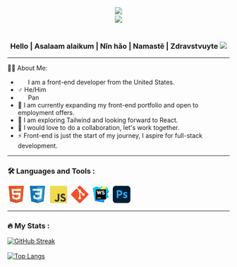<div id="header" align="center">
    <a href="#">
        <img src="https://i.imgur.com/T4Pq4Gx.png" width="200px" />
    </a> 
</div>

<div id="badges" align="center">
    <a href="https://www.linkedin.com/in/derekfolds/">
        <img src="https://img.shields.io/badge/-LinkedIn-informational?style=for-the-badge&logo=linkedin&logocolor=white" />
    </a>
    </br>
    <img src="https://komarev.com/ghpvc/?username=niicholai&style=flat-square&color=blue" alt=""/>
</div>

<div id="greeting" align="center">
    <h3>
        Hello | Asalaam alaikum | Nǐn hǎo | Namastē | Zdravstvuyte
        <img src="https://media.giphy.com/media/hvRJCLFzcasrR4ia7z/giphy.gif" width="30px"/>
    </h3>
</div>

---

:man_technologist: About Me:

- <img src="https://user-images.githubusercontent.com/21013968/160947588-dcf40a7f-f5f6-4179-901b-150d71e4fa58.png" height="15px" width="15px" /> &nbsp;I am a front-end developer from the United States.
- :male_sign: He/Him
- <img src="https://user-images.githubusercontent.com/21013968/160948169-0a850c27-1458-47dc-8dab-796124f37ef4.png" height="15px" width="15px"> &nbsp;Pan
- 🔭 I am currently expanding my front-end portfolio and open to employment offers.
- 🌱 I am exploring Tailwind and looking forward to React.
- 👯 I would love to do a collaboration, let's work together.
- ⚡ Front-end is just the start of my journey, I aspire for full-stack development. 

---

### :hammer_and_wrench: Languages and Tools :
<div id="tools">
    <img src="https://github.com/devicons/devicon/blob/master/icons/html5/html5-original.svg" title="HTML5" alt="HTML" width="40" height="40"/>&nbsp;
    <img src="https://github.com/devicons/devicon/blob/master/icons/css3/css3-original.svg"  title="CSS3" alt="CSS" width="40" height="40"/>&nbsp;
    <img src="https://github.com/devicons/devicon/blob/master/icons/javascript/javascript-original.svg" title="JavaScript" alt="JavaScript" width="40" height="40"/>&nbsp;
    <img src="https://github.com/devicons/devicon/blob/master/icons/git/git-original.svg" title="Git" **alt="Git" width="40" height="40"/>&nbsp;
    <img src="https://github.com/devicons/devicon/blob/master/icons/webstorm/webstorm-original.svg" title="WebStorm" alt="WebStorm" width="40" height="40"/>&nbsp;
    <img src="https://github.com/devicons/devicon/blob/master/icons/photoshop/photoshop-original.svg" title="Photoshop" alt="Photoshop" width="40" height="40"/>&nbsp;
</div>

---

### :fire: My Stats :
[![GitHub Streak](github-readme-stats-nine-nu-56.vercel.app?user=niicholai&theme=highcontrast&date_format=M%20j%5B%2C%20Y%5D&fire=DD2727)](https://git.io/streak-stats)<br/><br/>
[![Top Langs](github-readme-stats-nine-nu-56.vercel.app/api/top-langs/?username=niicholai&layout=compact&theme=vision-friendly-dark)](https://github.com/anuraghazra/github-readme-stats)
